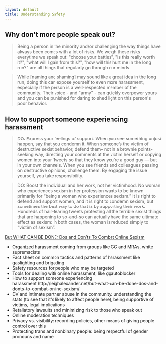 ```yaml
---
layout: default
title: Understanding Safety
---
```


## Why don't more people speak out?

>Being a person in the minority and/or challenging the way things have always been comes with a lot of risks. We weigh these risks everytime we speak out: "choose your battles", "is this really worth it?", "what will I gain from this?", "how will this hurt me in the long run?" are all things that regularly go through our minds.

>While [naming and shaming] may sound like a great idea in the long run, doing this can expose yourself to even more harassment, especially if the person is a well-respected member of the community. Their voice - and "army" - can quickly overpower yours and you can be punished for daring to shed light on this person's poor behavior.

[](http://www.ashedryden.com/the-risk-in-speaking-up)

## How to support someone experiencing harassment

>DO: Express your feelings of support. When you see something unjust happen, say that you condemn it. When someone’s the victim of destructive sexist behavior, defend them– not in a brownie points-seeking way, directing your comments at the victim herself or copying women into your Tweets so that they know you’re a good guy — but in your own channels. When you see friends and colleagues passing on destructive opinions, challenge them. By engaging the issue yourself, you take responsibility.

>DO: Boost the individual and her work, not her victimhood. No woman who experiences sexism in her profession wants to be known primarily for “being a woman who experiences sexism.” It is right to defend and support women, and it is right to condemn sexism, but sometimes the best way to do that is by supporting their work. Hundreds of hair-tearing tweets protesting all the terrible sexist things that are happening to so-and-so can actually have the same ultimate effect as sexism: In both cases, the woman is reduced simply to “victim of sexism”.

[But WHAT CAN BE DONE: Dos and Don’ts To Combat Online Sexism](http://leighalexander.net/but-what-can-be-done-dos-and-donts-to-combat-online-sexism/)

<ul>
  <li>Organized harassment coming from groups like GG and MRAs, white supremacists</li>
  <li>Fact sheet on common tactics and patterns of harassment like gaslighting and brigading</li>
  <li>Safety resources for people who may be targeted</li>
  <li>Tools for dealing with online harassment, like ggautoblocker</li>
  <li>How to support someone experiencing harassment http://leighalexander.net/but-what-can-be-done-dos-and-donts-to-combat-online-sexism/</li>
  <li>DV and intimate partner abuse in the community: understanding the stats (to see that it's likely to affect people here), being supportive of victims, legal implications</li>
  <li>Retaliatory lawsuits and minimizing risk to those who speak out</li>
  <li>Online moderation techniques</li>
  <li>Privacy vs. visibility: recording policies, other means of giving people control over this</li>
  <li>Protecting trans and nonbinary people: being respectful of gender pronouns and name</li>
</ul>
